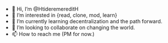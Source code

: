 - 👋 Hi, I’m @HtideremereditH
- 👀 I’m interested in {read, clone, mod, learn}
- 🌱 I’m currently learning decentralization and the path forward.
- 💞️ I’m looking to collaborate on changing the world.
- 📫 How to reach me (PM for now.) 

<!---
HtideremereditH/HtideremereditH is a ✨ special ✨ repository because its `README.md` (this file) appears on your GitHub profile.
You can click the Preview link to take a look at your changes.
--->
